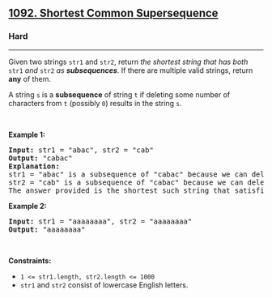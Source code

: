 <h2><a href="https://leetcode.com/problems/shortest-common-supersequence/">1092. Shortest Common Supersequence </a></h2><h3>Hard</h3><hr><div style="user-select: auto;"><p style="user-select: auto;">Given two strings <code style="user-select: auto;">str1</code> and <code style="user-select: auto;">str2</code>, return <em style="user-select: auto;">the shortest string that has both </em><code style="user-select: auto;">str1</code><em style="user-select: auto;"> and </em><code style="user-select: auto;">str2</code><em style="user-select: auto;"> as <strong style="user-select: auto;">subsequences</strong></em>. If there are multiple valid strings, return <strong style="user-select: auto;">any</strong> of them.</p>

<p style="user-select: auto;">A string <code style="user-select: auto;">s</code> is a <strong style="user-select: auto;">subsequence</strong> of string <code style="user-select: auto;">t</code> if deleting some number of characters from <code style="user-select: auto;">t</code> (possibly <code style="user-select: auto;">0</code>) results in the string <code style="user-select: auto;">s</code>.</p>

<p style="user-select: auto;">&nbsp;</p>
<p style="user-select: auto;"><strong class="example" style="user-select: auto;">Example 1:</strong></p>

<pre style="user-select: auto;"><strong style="user-select: auto;">Input:</strong> str1 = "abac", str2 = "cab"
<strong style="user-select: auto;">Output:</strong> "cabac"
<strong style="user-select: auto;">Explanation:</strong> 
str1 = "abac" is a subsequence of "cabac" because we can delete the first "c".
str2 = "cab" is a subsequence of "cabac" because we can delete the last "ac".
The answer provided is the shortest such string that satisfies these properties.
</pre>

<p style="user-select: auto;"><strong class="example" style="user-select: auto;">Example 2:</strong></p>

<pre style="user-select: auto;"><strong style="user-select: auto;">Input:</strong> str1 = "aaaaaaaa", str2 = "aaaaaaaa"
<strong style="user-select: auto;">Output:</strong> "aaaaaaaa"
</pre>

<p style="user-select: auto;">&nbsp;</p>
<p style="user-select: auto;"><strong style="user-select: auto;">Constraints:</strong></p>

<ul style="user-select: auto;">
	<li style="user-select: auto;"><code style="user-select: auto;">1 &lt;= str1.length, str2.length &lt;= 1000</code></li>
	<li style="user-select: auto;"><code style="user-select: auto;">str1</code> and <code style="user-select: auto;">str2</code> consist of lowercase English letters.</li>
</ul>
</div>